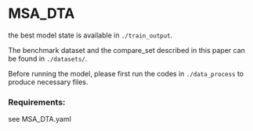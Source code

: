 # MSA_DTA
the best model state is available in ```./train_output```.

The benchmark dataset and the compare_set described in this paper can be found in ```./datasets/```.

Before running the model, please first run the codes in ```./data_process``` to produce necessary files.

### Requirements:
see MSA_DTA.yaml
